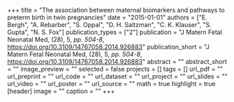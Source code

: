 +++
title = "The association between maternal biomarkers and pathways to preterm birth in twin pregnancies"
date = "2015-01-01"
authors = ["E. Bergh", "A. Rebarber", "S. Oppal", "D. H. Saltzman", "C. K. Klauser", "S. Gupta", "N. S. Fox"]
publication_types = ["2"]
publication = "J Matern Fetal Neonatal Med, (28), 5, _pp. 504-8_, https://doi.org/10.3109/14767058.2014.926883"
publication_short = "J Matern Fetal Neonatal Med, (28), 5, _pp. 504-8_, https://doi.org/10.3109/14767058.2014.926883"
abstract = ""
abstract_short = ""
image_preview = ""
selected = false
projects = []
tags = []
url_pdf = ""
url_preprint = ""
url_code = ""
url_dataset = ""
url_project = ""
url_slides = ""
url_video = ""
url_poster = ""
url_source = ""
math = true
highlight = true
[header]
image = ""
caption = ""
+++
